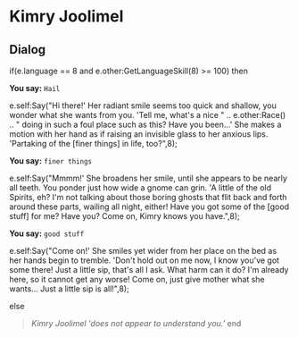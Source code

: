 # Kimry Joolimel





## Dialog

if(e.language == 8 and e.other:GetLanguageSkill(8) >= 100) then


**You say:** `Hail`




e.self:Say("Hi there!'  Her radiant smile seems too quick and shallow, you wonder what she wants from you.  'Tell me, what's a nice " .. e.other:Race() .. " doing in such a foul place such as this?  Have you been...'  She makes a motion with her hand as if raising an invisible glass to her anxious lips.  'Partaking of the [finer things] in life, too?",8);


**You say:** `finer things`




e.self:Say("Mmmm!'  She broadens her smile, until she appears to be nearly all teeth.  You ponder just how wide a gnome can grin.  'A little of the old Spirits, eh?  I'm not talking about those boring ghosts that flit back and forth around these parts, wailing all night, either!  Have you got some of the [good stuff] for me?  Have you?  Come on, Kimry knows you have.",8);


**You say:** `good stuff`




e.self:Say("Come on!'  She smiles yet wider from her place on the bed as her hands begin to tremble.  'Don't hold out on me now, I know you've got some there!  Just a little sip, that's all I ask.  What harm can it do?  I'm already here, so it cannot get any worse!  Come on, just give mother what she wants...   Just a little sip is all!",8);


else


>*Kimry Joolimel 'does not appear to understand you.'*
end
